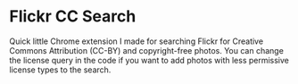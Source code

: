 Flickr CC Search
==============

Quick little Chrome extension I made for searching Flickr for Creative Commons Attribution (CC-BY) and copyright-free photos. You can change the license query in the code if you want to add photos with less permissive license types to the search.
